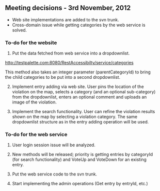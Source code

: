 ## Meeting decisions - 3rd November, 2012 ##

  * Web site implementations are added to the svn trunk.
  * Cross-domain issue while getting categories by the web service is solved.


### To-do for the website ###
1. Put the data fetched from web service into a dropdownlist.

http://testpalette.com:8080/RestAccessibilty/service/categories

This method also takes an integer parameter (parentCategoryId) to bring the child categories to be put into a second dropdownlist.

2. Implement entry adding via web site. User pins the location of the violation on the map, selects a category (and an optional sub-category) from the dropdownlist, enters an optional comment and uploads an image of the violation.

3. Implement the search functionality. User can refine the violation results shown on the map by selecting a violation category. The same dropdownlist structure as in the entry adding operation will be used.



### To-do for the web service ###
1. User login session issue will be analyzed.

2. New methods will be released; priority is getting entries by categoryId (for search functionality) and VoteUp and VoteDown for an existing entry.

3. Put the web service code to the svn trunk.

4. Start implementing the admin operations (Get entry by entryId, etc.)